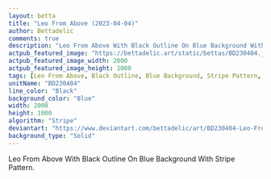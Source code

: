 ```yaml
---
layout: betta
title: "Leo From Above (2023-04-04)"
author: Bettadelic
comments: true
description: "Leo From Above With Black Outline On Blue Background With Stripe Pattern."
actpub_featured_image: "https://bettadelic.art/static/bettas/BD230404.jpg"
actpub_featured_image_width: 2000
actpub_featured_image_height: 1000
tags: [Leo From Above, Black Outline, Blue Background, Stripe Pattern, April 2023]
unitName: "BD230404"
line_color: "Black"
background_color: "Blue"
width: 2000
height: 1000
algorithm: "Stripe"
deviantart: "https://www.deviantart.com/bettadelic/art/BD230404-Leo-From-Above-2023-04-04-956643399"
background_type: "Solid"
---
```


Leo From Above With Black Outline On Blue Background With Stripe Pattern.
